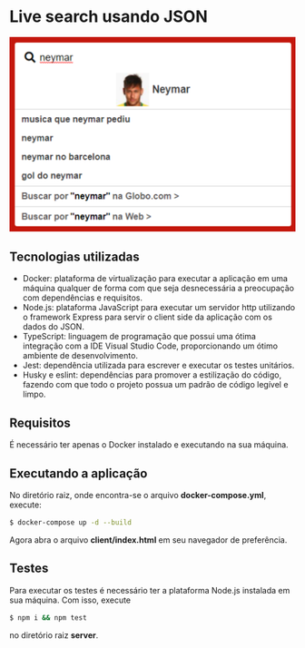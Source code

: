 # Live search usando JSON

<img src="https://github.com/rafaelscariot/live-search/blob/master/screenshot.png" />

## Tecnologias utilizadas

- Docker: plataforma de virtualização para executar a aplicação em uma máquina qualquer de forma com que seja desnecessária a preocupação com dependências e requisitos.
- Node.js: plataforma JavaScript para executar um servidor http utilizando o framework Express para servir o client side da aplicação com os dados do JSON.
- TypeScript: linguagem de programação que possui uma ótima integração com a IDE Visual Studio Code, proporcionando um ótimo ambiente de desenvolvimento.
- Jest: dependência utilizada para escrever e executar os testes unitários.
- Husky e eslint: dependências para promover a estilização do código, fazendo com que todo o projeto possua um padrão de código legível e limpo. 

## Requisitos

É necessário ter apenas o Docker instalado e executando na sua máquina.

## Executando a aplicação

No diretório raiz, onde encontra-se o arquivo **docker-compose.yml**, execute:

```bash
$ docker-compose up -d --build
```

Agora abra o arquivo **client/index.html** em seu navegador de preferência.

## Testes

Para executar os testes é necessário ter a plataforma Node.js instalada em sua máquina.
Com isso, execute

```bash
$ npm i && npm test
```

no diretório raiz **server**.
